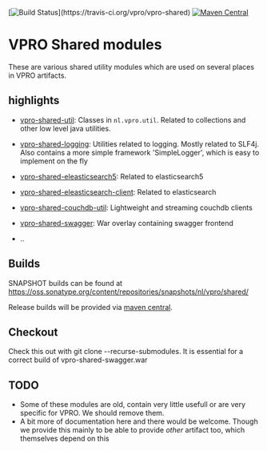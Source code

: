 [![Build Status](https://travis-ci.org/vpro/vpro-shared.svg?)](https://travis-ci.org/vpro/vpro-shared)
[![Maven Central](https://img.shields.io/maven-central/v/nl.vpro.shared/vpro-shared-parent.svg?label=Maven%20Central)](https://search.maven.org/search?q=g:%22nl.vpro.shared%22)


# VPRO Shared modules



These are various shared utility modules which are used on several
places in VPRO artifacts.


## highlights

- [vpro-shared-util](vpro-shared-util): Classes in `nl.vpro.util`.  Related to collections and other low level java utilities.
- [vpro-shared-logging](vpro-shared-logging): Utilities related to logging. Mostly related to SLF4j. Also contains a more simple framework 'SimpleLogger', which is easy to implement on the fly
- [vpro-shared-eleasticsearch5](vpro-shared-elasticsearch5): Related to elasticsearch5
- [vpro-shared-eleasticsearch-client](vpro-shared-elasticsearch-client): Related to elasticsearch
- [vpro-shared-couchdb-util](vpro-shared-couchdb-util): Lightweight and streaming couchdb clients
- [vpro-shared-swagger](vpro-shared-swagger): War overlay containing swagger frontend

- ..


## Builds

SNAPSHOT builds can be found at https://oss.sonatype.org/content/repositories/snapshots/nl/vpro/shared/

Release builds will be provided via [maven central](https://search.maven.org/search?q=g:nl.vpro.shared).

## Checkout

Check this out with git clone --recurse-submodules. It is essential for a correct build of vpro-shared-swagger.war


## TODO

- Some of these modules are old, contain very little usefull or are very specific for VPRO. We should remove them.
- A bit more of documentation here and there would be welcome. Though we provide this mainly to be able to provide _other_ artifact too, which themselves depend on this

